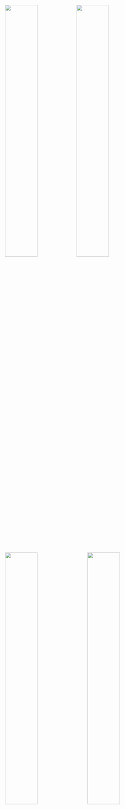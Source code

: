 <!-- GitHub 统计卡片 -->
<img  width="46%" src="https://streak-stats.demolab.com/?user=kwxos&sideNums=5194F0&currStreakNum=5194F0"/>
<img  width="46%" src="https://github-readme-stats.vercel.app/api/top-langs/?username=kwxos&layout=compact&hide_border=true"/>
<!-- GitHub 语言占比 -->

<img  width="46%" src="https://profile-counter.glitch.me/kwxos/count.svg"/>
<img align="right" width="46%" src="https://github-readme-stats.vercel.app/api?username=kwxos"/>
